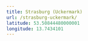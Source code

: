 ```yaml
---
title: Strasburg (Uckermark)
url: /strasburg-uckermark/
latitude: 53.50844480000001
longitude: 13.7434101
---
```

